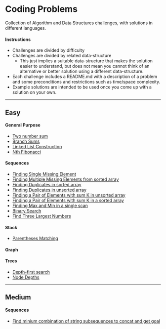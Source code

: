 # Coding Problems

Collection of Algorithm and Data Structures challenges, with solutions in different languages.

#### Instructions

* Challenges are divided by difficulty
* Challenges are divided by related data-structure
	* This just implies a suitable data-structure that makes the solution easier to understand, but does not mean you cannot think of an alternative or better solution using a different data-structure.
* Each challenge includes a README.md with a description of a problem and some preconditions and restrictions such as time/space complexity.
* Example solutions are intended to be used once you come up with a solution on your own.

---

## Easy

#### General Purpose

* [Two number sum](./easy/general/1)
* [Branch Sums](./easy/general/2)
* [Linked List Construction](./easy/general/3)
* [Nth Fibonacci](./easy/general/4)

#### Sequences

* [Finding Single Missing Element](./easy/array/1)
* [Finding Multiple Missing Elements from sorted array](./easy/array/2)
* [Finding Duplicates in sorted array](./easy/array/3)
* [Finding Duplicates in unsorted array](./easy/array/4)
* [Finding a Pair of Elements with sum K in unsorted array](./easy/array/5)
* [Finding a Pair of Elements with sum K in a sorted array](./easy/array/6)
* [Finding Max and Min in a single scan](./easy/array/7)
* [Binary Search](./easy/array/8)
* [Find Three Largest Numbers](./easy/array/9)

#### Stack

* [Parentheses Matching](./easy/stack/1)

#### Graph

#### Trees

* [Depth-first search](./easy/trees/1)
* [Node Depths](./easy/trees/2)

---

## Medium

#### Sequences

* [Find minium combination of string subsequences to concat and get goal](./medium/sequences/1)

